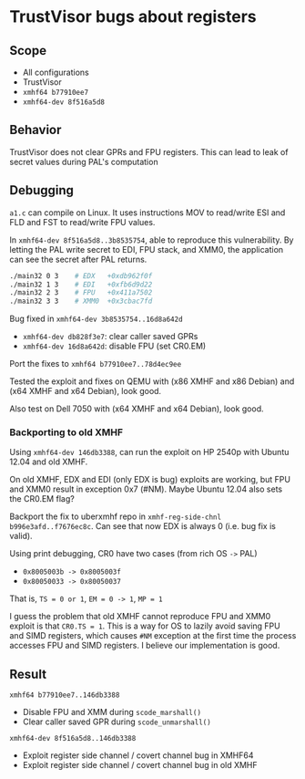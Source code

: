 # TrustVisor bugs about registers

## Scope
* All configurations
* TrustVisor
* `xmhf64 b77910ee7`
* `xmhf64-dev 8f516a5d8`

## Behavior
TrustVisor does not clear GPRs and FPU registers. This can lead to leak of
secret values during PAL's computation

## Debugging

`a1.c` can compile on Linux. It uses instructions MOV to read/write ESI and
FLD and FST to read/write FPU values.

In `xmhf64-dev 8f516a5d8..3b8535754`, able to reproduce this vulnerability. By
letting the PAL write secret to EDI, FPU stack, and XMM0, the application can
see the secret after PAL returns.
```sh
./main32 0 3	# EDX	+0xdb962f0f
./main32 1 3	# EDI	+0xfb6d9d22
./main32 2 3	# FPU	+0x411a7502
./main32 3 3	# XMM0	+0x3cbac7fd
```

Bug fixed in `xmhf64-dev 3b8535754..16d8a642d`
* `xmhf64-dev db828f3e7`: clear caller saved GPRs
* `xmhf64-dev 16d8a642d`: disable FPU (set CR0.EM)

Port the fixes to `xmhf64 b77910ee7..78d4ec9ee`

Tested the exploit and fixes on QEMU with (x86 XMHF and x86 Debian) and
(x64 XMHF and x64 Debian), look good.

Also test on Dell 7050 with (x64 XMHF and x64 Debian), look good.

### Backporting to old XMHF

Using `xmhf64-dev 146db3388`, can run the exploit on HP 2540p with Ubuntu 12.04
and old XMHF.

On old XMHF, EDX and EDI (only EDX is bug) exploits are working, but FPU and
XMM0 result in exception 0x7 (#NM). Maybe Ubuntu 12.04 also sets the CR0.EM
flag?

Backport the fix to uberxmhf repo in `xmhf-reg-side-chnl b996e3afd..f7676ec8c`.
Can see that now EDX is always 0 (i.e. bug fix is valid).

Using print debugging, CR0 have two cases (from rich OS `->` PAL)
* `0x8005003b -> 0x8005003f`
* `0x80050033 -> 0x80050037`

That is, `TS = 0 or 1`, `EM = 0 -> 1`, `MP = 1`

I guess the problem that old XMHF cannot reproduce FPU and XMM0 exploit is that
`CR0.TS = 1`. This is a way for OS to lazily avoid saving FPU and SIMD
registers, which causes `#NM` exception at the first time the process accesses
FPU and SIMD registers. I believe our implementation is good.

## Result

`xmhf64 b77910ee7..146db3388`
* Disable FPU and XMM during `scode_marshall()`
* Clear caller saved GPR during `scode_unmarshall()`

`xmhf64-dev 8f516a5d8..146db3388`
* Exploit register side channel / covert channel bug in XMHF64
* Exploit register side channel / covert channel bug in old XMHF

